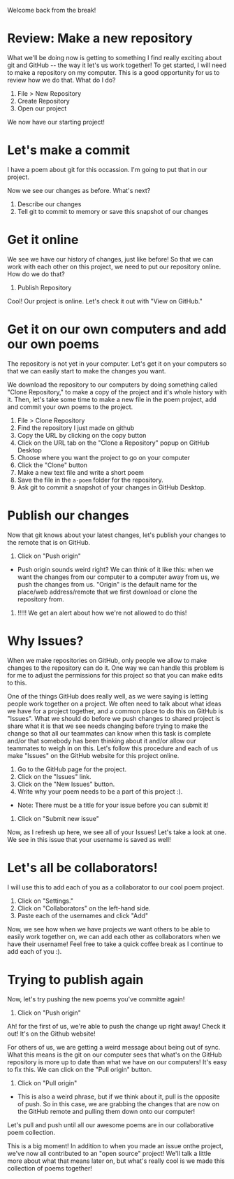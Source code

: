 Welcome back from the break!

# Review: Make a new repository

What we'll be doing now is getting to something I find really exciting about git and GitHub -- the way it let's us work together!  To get started, I will need to make a repository on my computer.  This is a good opportunity for us to review how we do that.  What do I do?

1. File > New Repository
1. Create Repository
1. Open our project

We now have our starting project!

# Let's make a commit

I have a poem about git for this occassion.  I'm going to put that in our project.

Now we see our changes as before.  What's next?

1. Describe our changes
1. Tell git to commit to memory or save this snapshot of our changes

# Get it online

We see we have our history of changes, just like before!  So that we can work with each other on this project, we need to put our repository online.  How do we do that?

1. Publish Repository

Cool!  Our project is online.  Let's check it out with "View on GitHub."

# Get it on our own computers and add our own poems

The repository is not yet in your computer.  Let's get it on your computers so that we can easily start to make the changes you want.

We download the repository to our computers by doing something called "Clone Repository," to make a copy of the project and it's whole history with it.  Then, let's take some time to make a new file in the poem project, add and commit your own poems to the project.

1. File > Clone Repository
  1. Find the repository I just made on github
  1. Copy the URL by clicking on the copy button
  1. Click on the URL tab on the "Clone a Repository" popup on GitHub Desktop
  1. Choose where you want the project to go on your computer
  1. Click the "Clone" button
1. Make a new text file and write a short poem
1. Save the file in the `a-poem` folder for the repository.
1. Ask git to commit a snapshot of your changes in GitHub Desktop.

# Publish our changes

Now that git knows about your latest changes, let's publish your changes to the remote that is on GitHub.

1. Click on "Push origin"
  * Push origin sounds weird right?  We can think of it like this: when we want the changes from our computer to a computer away from us, we push the changes from us.  "Origin" is the default name for the place/web address/remote that we first download or clone the repository from.
1. !!!!! We get an alert about how we're not allowed to do this!

# Why Issues?

When we make repositories on GitHub, only people we allow to make changes to the repository can do it.  One way we can handle this problem is for me to adjust the permissions for this project so that you can make edits to this.

One of the things GitHub does really well, as we were saying is letting people work together on a project.  We often need to talk about what ideas we have for a project together, and a common place to do this on GitHub is "Issues".  What we should do before we push changes to shared project is share what it is that we see needs changing before trying to make the change so that all our teammates can know when this task is complete and/or that somebody has been thinking about it and/or allow our teammates to weigh in on this.  Let's follow this procedure and each of us make "Issues" on the GitHub website for this project online.

1. Go to the GitHub page for the project.
1. Click on the "Issues" link.
1. Click on the "New Issues" button.
1. Write why your poem needs to be a part of this project :).
  * Note: There must be a title for your issue before you can submit it!
1. Click on "Submit new issue"

Now, as I refresh up here, we see all of your Issues!  Let's take a look at one.  We see in this issue that your username is saved as well!

# Let's all be collaborators!

I will use this to add each of you as a collaborator to our cool poem project.

1. Click on "Settings."
1. Click on "Collaborators" on the left-hand side.
1. Paste each of the usernames and click "Add"

Now, we see how when we have projects we want others to be able to easily work together on, we can add each other as collaborators when we have their username!  Feel free to take a quick coffee break as I continue to add each of you :).

# Trying to publish again

Now, let's try pushing the new poems you've committe again!

1. Click on "Push origin"

Ah! for the first of us, we're able to push the change up right away!  Check it out!  It's on the Github website!

For others of us, we are getting a weird message about being out of sync.  What this means is the git on our computer sees that what's on the GitHub repository is more up to date than what we have on our computers!  It's easy to fix this.  We can click on the "Pull origin" button.

1. Click on "Pull origin"
  * This is also a weird phrase, but if we think about it, pull is the opposite of push.  So in this case, we are grabbing the changes that are now on the GitHub remote and pulling them down onto our computer!

Let's pull and push until all our awesome poems are in our collaborative poem collection.

This is a big moment!  In addition to when you made an issue onthe project, we've now all contributed to an "open source" project!  We'll talk a little more about what that means later on, but what's really cool is we made this collection of poems together!
